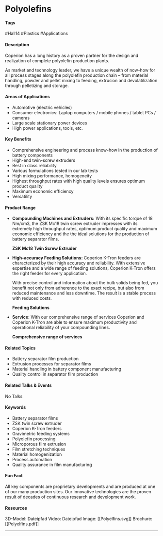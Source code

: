 # Polyolefins

#### Tags
#Hall14 #Plastics #Applications

#### Description
Coperion has a long history as a proven partner for the design and realization of complete polyolefin production plants.

As market and technology leader, we have a unique wealth of now-how for all process stages along the polyolefin production chain – from material handling, powder and pellet mixing to feeding, extrusion and devolatilization through pelletizing and storage.

#### Areas of Applications
- Automotive (electric vehicles)  
- Consumer electronics: Laptop computers / mobile phones / tablet PCs / cameras
- Large scale stationary power devices
- High power applications, tools, etc.

#### Key Benefits
- Comprehensive engineering and process know-how in the production of battery components
- High-end twin-screw extruders
- Best in class reliability
- Various formulations tested in our lab tests
- High mixing performance, homogeneity
- Highest throughput rates with high quality levels ensures optimum product quality
- Maximum economic efficiency
- Versatility

#### Product Range
- **Compounding Machines and Extruders:** With its specific torque of 18 Nm/cm3, the ZSK Mc18 twin screw extruder impresses with its extremely high throughput rates, optimum product quality and maximum economic efficiency and the the ideal solutions for the production of battery separator films.
  
  **ZSK Mc18 Twin Screw Extruder**

- **High-accuracy Feeding Solutions:** Coperion K-Tron feeders are characterized by their high accuracy and reliability. With extensive expertise and a wide range of feeding solutions, Coperion K-Tron offers the right feeder for every application. 
  
  With precise control and information about the bulk solids being fed, you benefit not only from adherence to the exact recipe, but also from reduced maintenance and less downtime. The result is a stable process with reduced costs.
  
  **Feeding Solutions**

- **Service:** With our comprehensive range of services Coperion and Coperion K-Tron are able to ensure maximum productivity and operational reliability of your compounding lines.
  
  **Comprehensive range of services**

#### Related Topics
- Battery separator film production​
- Extrusion processes for separator films​
- Material handling in battery component manufacturing​
- Quality control in separator film production

#### Related Talks & Events
No Talks

#### Keywords
- Battery separator films​ 
- ZSK twin screw extruder​
- Coperion K-Tron feeders​
- Gravimetric feeding systems​
- Polyolefin processing​
- Microporous film extrusion​
- Film stretching techniques​
- Material homogenization​
- Process automation​
- Quality assurance in film manufacturing

#### Fun Fact 
All key components are proprietary developments and are produced at one of our many production sites. Our innovative technologies are the proven result of decades of continuous research and development work.

#### Resources
3D-Model: Dateipfad 
Video: Dateipfad
Image: [[Polyelfins.svg]]
Brochure: [[Polyelfins.pdf]]

---